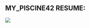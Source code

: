 ## MY_PISCINE42 RESUME:
<img src="https://media2.giphy.com/media/v1.Y2lkPTc5MGI3NjExOW9lYjRnaGh0dHh3NTRnOXUxZ3dhbzV3eWR2NWJmcXh5am5ub3IzZyZlcD12MV9pbnRlcm5hbF9naWZfYnlfaWQmY3Q9Zw/TfRDVuQr4QYJlmNjfZ/giphy.gif">
